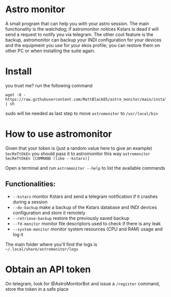# Astro monitor
A small program that can help you with your astro session. 
The main functionality is the watchdog; if astromonitor notices Kstars is dead il will send a request to notify you via telegram. 
The other cool feature is the backup, astromonitor can backup your INDI configuration for your devices and the equipment you use for your ekos profile; you can restore them on other PC or when installing the suite again. 


# Install
you trust me? run the following command

```shell
wget -O - https://raw.githubusercontent.com/MattBlack85/astro_monitor/main/install.sh | sh
```

sudo will be needed as last step to move `astromonitor` to `/usr/local/bin`


# How to use astromonitor
Given that your token is (just a random value here to give an example) `SecReTtOkEn` you should pass it to astromonitor this way `astromonitor SecReTtOkEn [COMMAND (like --kstars)]`

Open a terminal and run `astromonitor --help` to list the available commands

## Functionalities:
- `--kstars` monitor Kstars and send a telegram notification if it crashes during a session
- `--do-backup` make a backup of the Kstars database and INDI devices configuration and store it remotely
- `--retrieve-backup` restore the previously saved backup
- `--fd-monitor` monitor file descriptors used to check if there is any leak
- `--system-monitor` monitor system resources (CPU and RAM) usage and log it

The main folder where you'll find the logs is `~/.local/share/astromonitor/logs`

# Obtain an API token
On telegram, look for @AstroMonitorBot and issue a `/register` command, store the token in a safe place
